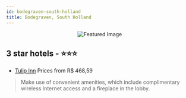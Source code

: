 ```yaml
---
id: bodegraven-south-holland
title: Bodegraven, South Holland
---
```


<center><img src="https://i.travelapi.com/hotels/35000000/34130000/34126500/34126441/f3f685a9_z.jpg" alt="Featured Image" /></center>


##  3 star hotels - ⭐️⭐️⭐️

-    [Tulip Inn](https://us.hurb.com/hotels/bodegraven/tulip-inn-JNP-JP883331?cmp=18055) Prices from R$ 468,59
   > Make use of convenient amenities, which include complimentary wireless Internet access and a fireplace in the lobby.
